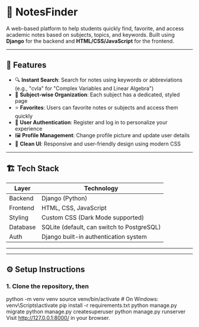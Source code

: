 # 📝 NotesFinder

A web-based platform to help students quickly find, favorite, and access academic notes based on subjects, topics, and keywords. Built using **Django** for the backend and **HTML/CSS/JavaScript** for the frontend.

---


## 🚀 Features

- 🔍 **Instant Search**: Search for notes using keywords or abbreviations (e.g., "cvla" for "Complex Variables and Linear Algebra")
- 📁 **Subject-wise Organization**: Each subject has a dedicated, styled page
- ⭐ **Favorites**: Users can favorite notes or subjects and access them quickly
- 🔐 **User Authentication**: Register and log in to personalize your experience
- 🖼️ **Profile Management**: Change profile picture and update user details
- 📄 **Clean UI**: Responsive and user-friendly design using modern CSS

---

## 🏗️ Tech Stack

| Layer        | Technology |
|--------------|------------|
| Backend      | Django (Python) |
| Frontend     | HTML, CSS, JavaScript |
| Styling      | Custom CSS (Dark Mode supported) |
| Database     | SQLite (default, can switch to PostgreSQL) |
| Auth         | Django built-in authentication system |

---

---

## ⚙️ Setup Instructions

### 1. Clone the repository, then
python -m venv venv
source venv/bin/activate    # On Windows: venv\Scripts\activate
pip install -r requirements.txt
python manage.py migrate
python manage.py createsuperuser
python manage.py runserver
Visit http://127.0.0.1:8000/ in your browser.
